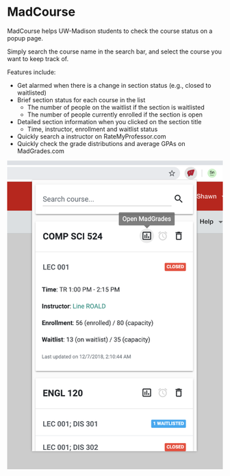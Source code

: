 # MadCourse

MadCourse helps UW-Madison students to check the course status on a popup page.

Simply search the course name in the search bar, and select the course you want to keep track of.

Features include: 
* Get alarmed when there is a change in section status (e.g., closed to waitlisted)
* Brief section status for each course in the list
    * The number of people on the waitlist if the section is waitlisted
    * The number of people currently enrolled if the section is open
* Detailed section information when you clicked on the section title
    * Time, instructor, enrollment and waitlist status
* Quickly search a instructor on RateMyProfessor.com
* Quickly check the grade distributions and average GPAs on MadGrades.com

![screenshot](screenshot.png)